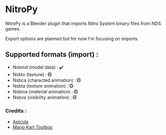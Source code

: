 # NitroPy

NitroPy is a Blender plugin that imports Nitro System binary files from NDS games.

Export options are planned but for now I'm focusing on imports.

## Supported formats (import) :
- Nsbmd (model data) : ✔️
- Nsbtx (texture) : ❎
- Nsbca (characted animation) : ❎
- Nsbta (texture animation) : ❎
- Nsbma (material animation) : ❎
- Nsbva (visibility animation) : ❎

### Credits :
- [Apicula](https://github.com/scurest/apicula/)
- [Mario Kart Toolbox](https://github.com/HaroohiePals/MarioKartToolbox/)
